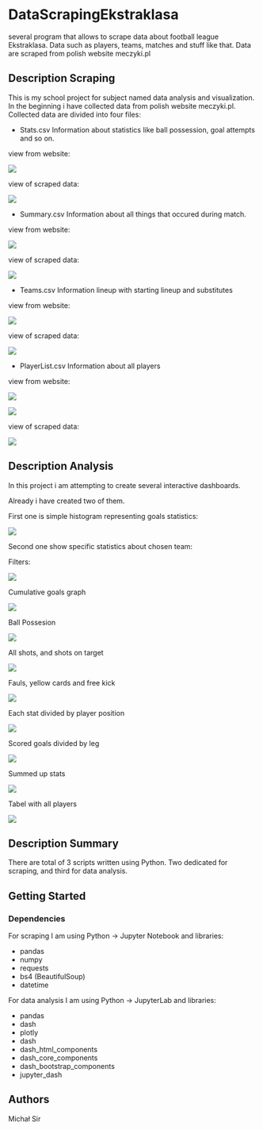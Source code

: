 # DataScrapingEkstraklasa

several program that allows to scrape data about football league Ekstraklasa. Data such as players, teams, matches and stuff like that. Data are scraped from polish website meczyki.pl

## Description Scraping

This is my school project for subject named data analysis and visualization. In the beginning i have collected data from polish website meczyki.pl. Collected data are divided into four files: 
* Stats.csv       Information about statistics like ball possession, goal attempts and so on. 

view from website:

![](imagesRedme/statsWebsite.png)

view of scraped data:

![](imagesRedme/statsScraped.png)

* Summary.csv     Information about all things that occured during match. 

view from website:

![](imagesRedme/summaryWebsite.png)

view of scraped data:

![](imagesRedme/summaryScraped.png)

* Teams.csv       Information lineup with starting lineup and substitutes

view from website:

![](imagesRedme/teamsWebsite.png)

view of scraped data:

![](imagesRedme/teamsScraped.png)

* PlayerList.csv  Information about all players

view from website:

![](imagesRedme/playersWebsite.png)

![](imagesRedme/playerExample.png)

view of scraped data:

![](imagesRedme/playersScraped.png)

## Description Analysis
In this project i am attempting to create several interactive dashboards. 

Already i have created two of them. 

First one is simple histogram representing goals statistics:

![](imagesRedme/DashBoard1.png)

Second one show specific statistics about chosen team:

Filters:

![](imagesRedme/DashBoard2_1.png)

Cumulative goals graph

![](imagesRedme/DashBoard2_2.png)

Ball Possesion

![](imagesRedme/DashBoard2_3.png)

All shots, and shots on target

![](imagesRedme/DashBoard2_4.png)

Fauls, yellow cards and free kick

![](imagesRedme/DashBoard2_5.png)

Each stat divided by player position

![](imagesRedme/DashBoard3_1.png)

Scored goals divided by leg

![](imagesRedme/DashBoard3_2.png)

Summed up stats

![](imagesRedme/DashBoard3_3.png)

Tabel with all players

![](imagesRedme/DashBoard3_4.png)


## Description Summary
There are total of 3 scripts written using Python. Two dedicated for scraping, and third for data analysis. 

## Getting Started

### Dependencies
For scraping I am using Python -> Jupyter Notebook and libraries:

* pandas
* numpy
* requests
* bs4 (BeautifulSoup)
* datetime

For data analysis I am using Python -> JupyterLab and libraries:
* pandas
* dash
* plotly
* dash
* dash_html_components
* dash_core_components
* dash_bootstrap_components
* jupyter_dash

## Authors
Michał Sir
